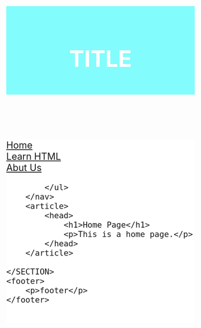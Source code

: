 <!DOCTYPE html>
<html lang="en">
<head>
    <meta charset="UTF-8">
    <meta name="viewport" content="width=device-width, initial-scale=1.0">
    <title>Document</title>
</head>
<body>
    <header><h1>TITLE</h1></header>
    <SECTION>
        <nav>
            <ul>
                <li><a href="http://127.0.0.1:5500/project.html" >Home</a></li>
                <li><a href="https://www.youtube.com/watch?v=GpcMasRWUhI&list=PL0b6OzIxLPbxStBQ21C2toa5uQMqHEoRT" target="_blank">Learn HTML</a></li>
                <LI><A href="https://www.instagram.com/softw_are007/" target="_blank">Abut Us</A></LI>

            </ul>
        </nav>
        <article>
            <head>
                <h1>Home Page</h1>
                <p>This is a home page.</p>
            </head>
        </article>
        
    </SECTION>
    <footer>
        <p>footer</p>
    </footer>

</body>
<style>
   header{
    text-align:center;
    font-size: 30px;
    background-color: rgb(130, 252, 252);
    padding: 20px;
    color:white;
   }
   footer{
    text-align: center;
    font-size: 25px;
    background-color: aquamarine;
    padding: 10px;
    color: white;
    
   }
   section ::after {
    content: "";
    display: table;
    clear: ;
    
    
   }
   nav ul {
    font-size: 25px;
    list-style-type: none;
    padding: 0;
   }
   article{
    font-size: 20px;
    background-color:white;
    padding: 100px;
    height: 100px;
 
   }
   nav{background-color: white;
   }
  
</style>
</html>
